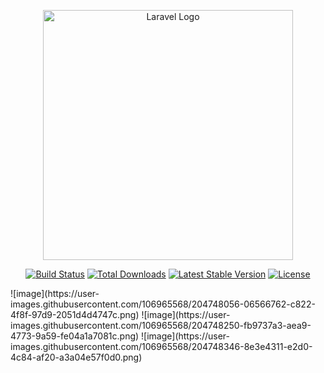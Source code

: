 <p align="center"><a href="https://laravel.com" target="_blank"><img src="https://raw.githubusercontent.com/laravel/art/master/logo-lockup/5%20SVG/2%20CMYK/1%20Full%20Color/laravel-logolockup-cmyk-red.svg" width="400" alt="Laravel Logo"></a></p>

<p align="center">
<a href="https://travis-ci.org/laravel/framework"><img src="https://travis-ci.org/laravel/framework.svg" alt="Build Status"></a>
<a href="https://packagist.org/packages/laravel/framework"><img src="https://img.shields.io/packagist/dt/laravel/framework" alt="Total Downloads"></a>
<a href="https://packagist.org/packages/laravel/framework"><img src="https://img.shields.io/packagist/v/laravel/framework" alt="Latest Stable Version"></a>
<a href="https://packagist.org/packages/laravel/framework"><img src="https://img.shields.io/packagist/l/laravel/framework" alt="License"></a>
</p>
![image](https://user-images.githubusercontent.com/106965568/204748056-06566762-c822-4f8f-97d9-2051d4d4747c.png)
![image](https://user-images.githubusercontent.com/106965568/204748250-fb9737a3-aea9-4773-9a59-fe04a1a7081c.png)
![image](https://user-images.githubusercontent.com/106965568/204748346-8e3e4311-e2d0-4c84-af20-a3a04e57f0d0.png)
